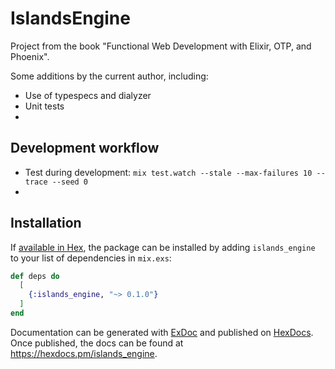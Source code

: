 # IslandsEngine

Project from the book "Functional Web Development with Elixir, OTP, and Phoenix".

Some additions by the current author, including:
- Use of typespecs and dialyzer
- Unit tests
-

## Development workflow

- Test during development: `mix test.watch --stale --max-failures 10 --trace --seed 0`
-

## Installation

If [available in Hex](https://hex.pm/docs/publish), the package can be installed
by adding `islands_engine` to your list of dependencies in `mix.exs`:

```elixir
def deps do
  [
    {:islands_engine, "~> 0.1.0"}
  ]
end
```

Documentation can be generated with [ExDoc](https://github.com/elixir-lang/ex_doc)
and published on [HexDocs](https://hexdocs.pm). Once published, the docs can
be found at <https://hexdocs.pm/islands_engine>.
